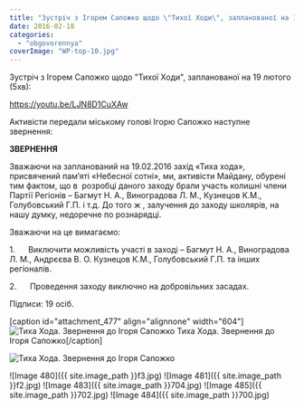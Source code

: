 ```yaml
---
title: "Зустріч з Ігорем Сапожко щодо \"Тихої Ходи\", запланованої на 19 лютого"
date: 2016-02-18
categories: 
  - "obgovorennya"
coverImage: "WP-top-10.jpg"
---
```


Зустріч з Ігорем Сапожко щодо "Тихої Ходи", запланованої на 19 лютого (5хв):<!--more-->

https://youtu.be/LJN8D1CuXAw

Активісти передали міському голові Ігорю Сапожко наступне звернення:

**ЗВЕРНЕННЯ**

Зважаючи на запланований на 19.02.2016 захід «Тиха хода», присвячений пам’яті «Небесної сотні», ми, активісти Майдану, обурені тим фактом, що в  розробці даного заходу брали участь колишні члени Партії Регіонів – Багмут Н. А., Виноградова Л. М., Кузнецов К.М., Голубовський Г.П. і т.д. До того ж , залучення до заходу школярів, на нашу думку, недоречне по рознарядці.

Зважаючи на це вимагаємо:

1.      Виключити можливість участі в заході – Багмут Н. А., Виноградова Л. М., Андрєєва В. О. Кузнецов К.М., Голубовський Г.П. та інших регіоналів.

2.      Проведення заходу виключно на добровільних засадах.

Підписи: 19 осіб.

\[caption id="attachment\_477" align="alignnone" width="604"\]![Тиха Хода. Звернення до Ігоря Сапожко](images/lyst-1-735x1024.jpg) Тиха Хода. Звернення до Ігоря Сапожко\[/caption\]

![Тиха Хода. Звернення до Ігоря Сапожко](images/lyst-2-775x1024.jpg)

\![Image 480]({{ site.image_path }}f3.jpg)
![Image 481]({{ site.image_path }}f2.jpg)
![Image 483]({{ site.image_path }}704.jpg)
![Image 485]({{ site.image_path }}702.jpg)
![Image 484]({{ site.image_path }}700.jpg)
